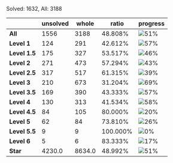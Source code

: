 Solved: 1632, All: 3188

| |unsolved|whole|ratio|progress|
|----|----|----|----|----|
|**All**| 1556 | 3188 | 48.808%| ![51%](https://progress-bar.xyz/51?title=All) |
|**Level 1**| 124 | 291 | 42.612%| ![57%](https://progress-bar.xyz/57?title=All) |
|**Level 1.5**| 175 | 327 | 53.517%| ![46%](https://progress-bar.xyz/46?title=All) |
|**Level 2**| 271 | 473 | 57.294%| ![43%](https://progress-bar.xyz/43?title=All) |
|**Level 2.5**| 317 | 517 | 61.315%| ![39%](https://progress-bar.xyz/39?title=All) |
|**Level 3**| 210 | 673 | 31.204%| ![69%](https://progress-bar.xyz/69?title=All) |
|**Level 3.5**| 169 | 390 | 43.333%| ![57%](https://progress-bar.xyz/57?title=All) |
|**Level 4**| 130 | 313 | 41.534%| ![58%](https://progress-bar.xyz/58?title=All) |
|**Level 4.5**| 84 | 105 | 80.000%| ![20%](https://progress-bar.xyz/20?title=All) |
|**Level 5**| 62 | 84 | 73.810%| ![26%](https://progress-bar.xyz/26?title=All) |
|**Level 5.5**| 9 | 9 | 100.000%| ![0%](https://progress-bar.xyz/0?title=All) |
|**Level 6**| 5 | 6 | 83.333%| ![17%](https://progress-bar.xyz/17?title=All) |
|**Star**|4230.0 | 8634.0 |48.992%| ![51%](https://progress-bar.xyz/51?title=All) |
